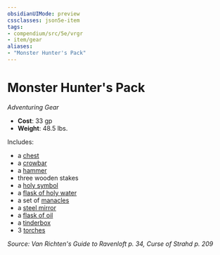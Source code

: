 ```yaml
---
obsidianUIMode: preview
cssclasses: json5e-item
tags:
- compendium/src/5e/vrgr
- item/gear
aliases: 
- "Monster Hunter's Pack"
---
```

# Monster Hunter's Pack
*Adventuring Gear*  

- **Cost**: 33 gp
- **Weight**: 48.5 lbs.

Includes:

- a [chest](z_compendium/items/chest.md)  
- a [crowbar](z_compendium/items/crowbar.md)  
- a [hammer](z_compendium/items/hammer.md)  
- three wooden stakes  
- a [holy symbol](z_compendium/items/holy-symbol.md)  
- a [flask of holy water](z_compendium/items/holy-water-flask.md)  
- a set of [manacles](z_compendium/items/manacles.md)  
- a [steel mirror](z_compendium/items/steel-mirror.md)  
- a [flask of oil](z_compendium/items/oil-flask.md)  
- a [tinderbox](z_compendium/items/tinderbox.md)  
- 3 [torches](z_compendium/items/torch.md)  

*Source: Van Richten's Guide to Ravenloft p. 34, Curse of Strahd p. 209*